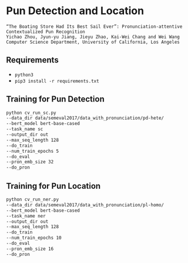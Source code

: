 

# Pun Detection and Location

```
“The Boating Store Had Its Best Sail Ever”: Pronunciation-attentive Contextualized Pun Recognition
Yichao Zhou, Jyun-yu Jiang, Jieyu Zhao, Kai-Wei Chang and Wei Wang
Computer Science Department, University of California, Los Angeles
```

## Requirements

- `python3`
- `pip3 install -r requirements.txt`

## Training for Pun Detection

```Bash
python cv_run_sc.py 
--data_dir data/semeval2017/data_with_pronunciation/pd-hete/ 
--bert_model bert-base-cased 
--task_name sc 
--output_dir out 
--max_seq_length 128 
--do_train 
--num_train_epochs 5 
--do_eval 
--pron_emb_size 32 
--do_pron 
```

## Training for Pun Location

```Bash
python cv_run_ner.py 
--data_dir data/semeval2017/data_with_pronunciation/pl-homo/ 
--bert_model bert-base-cased 
--task_name ner 
--output_dir out 
--max_seq_length 128 
--do_train 
--num_train_epochs 10 
--do_eval 
--pron_emb_size 16 
--do_pron 
```
